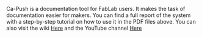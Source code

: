 Ca-Push is a documentation tool for FabLab users. It makes the task of documentation easier for makers. You can find a full report of the system with a step-by-step tutorial on how to use it in the PDF files above. You can also visit the wiki [Here](https://wiki.fablab.sorbonne-universite.fr/BookStack/books/ca-push)  and the YouTube channel [Here](https://www.youtube.com/@Ca-push)
